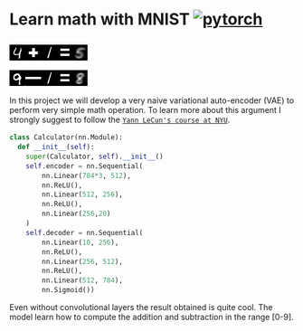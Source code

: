 # Learn math with MNIST  <a href="https://pytorch.org/" target="_blank"> <img src="https://www.vectorlogo.zone/logos/pytorch/pytorch-icon.svg" alt="pytorch" width="40" height="40"/> </a>  </p>


  ![alt text](https://github.com/MarcoChain/LearnMathWithMNIST/blob/main/images/plus.png?raw=true)

  ![alt text](https://github.com/MarcoChain/LearnMathWithMNIST/blob/main/images/minus.png?raw=true)


In this project we will develop a very naive variational auto-encoder (VAE) to perform very simple math operation. To learn more about this argument I strongly suggest to follow the  [`Yann LeCun's course at NYU`](https://www.youtube.com/watch?v=fs0wacmh_mI).


```python
class Calculator(nn.Module):
  def __init__(self):
    super(Calculator, self).__init__()
    self.encoder = nn.Sequential(
        nn.Linear(784*3, 512),
        nn.ReLU(),
        nn.Linear(512, 256),
        nn.ReLU(),
        nn.Linear(256,20)
    )
    self.decoder = nn.Sequential(
        nn.Linear(10, 256),
        nn.ReLU(),
        nn.Linear(256, 512),
        nn.ReLU(),
        nn.Linear(512, 784),
        nn.Sigmoid())
```

Even without convolutional layers the result obtained is quite cool. The model learn how to compute the addition and subtraction in the range [0-9]. 
